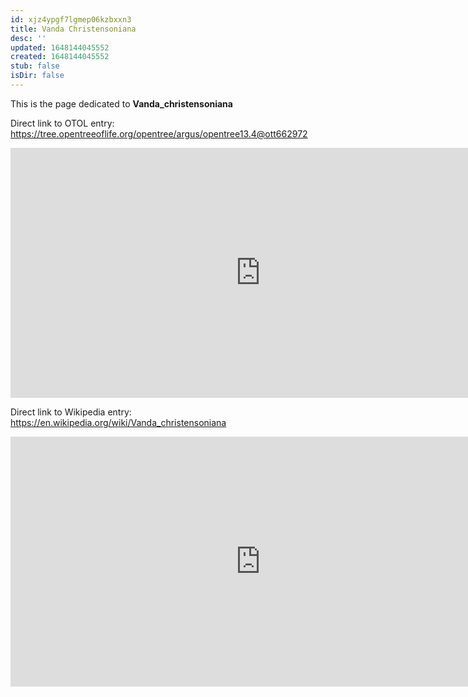 ```yaml
---
id: xjz4ypgf7lgmep06kzbxxn3
title: Vanda Christensoniana
desc: ''
updated: 1648144045552
created: 1648144045552
stub: false
isDir: false
---
```

This is the page dedicated to **Vanda_christensoniana**


Direct link to OTOL entry: https://tree.opentreeoflife.org/opentree/argus/opentree13.4@ott662972



<html>
    <body>
    <iframe src="https://tree.opentreeoflife.org/opentree/argus/opentree13.4@ott662972"
    width="800" height="400" frameborder="0" allowfullscreen> </iframe>
    </body>
</html>
    


Direct link to Wikipedia entry: https://en.wikipedia.org/wiki/Vanda_christensoniana



<html>
    <body>
    <iframe src="https://en.wikipedia.org/wiki/Vanda_christensoniana"
    width="800" height="400" frameborder="0" allowfullscreen> </iframe>
    </body>
</html>
    
